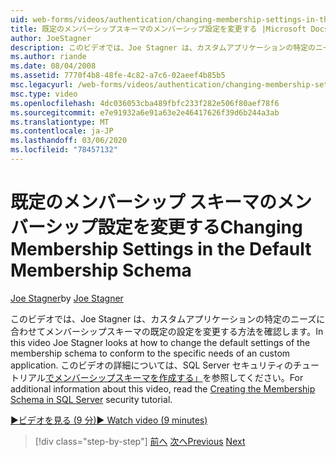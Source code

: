 ```yaml
---
uid: web-forms/videos/authentication/changing-membership-settings-in-the-default-membership-schema
title: 既定のメンバーシップスキーマのメンバーシップ設定を変更する |Microsoft Docs
author: JoeStagner
description: このビデオでは、Joe Stagner は、カスタムアプリケーションの特定のニーズに合わせてメンバーシップスキーマの既定の設定を変更する方法を確認します。 ...
ms.author: riande
ms.date: 08/04/2008
ms.assetid: 7770f4b8-48fe-4c82-a7c6-02aeef4b85b5
msc.legacyurl: /web-forms/videos/authentication/changing-membership-settings-in-the-default-membership-schema
msc.type: video
ms.openlocfilehash: 4dc036053cba489fbfc233f282e506f80aef78f6
ms.sourcegitcommit: e7e91932a6e91a63e2e46417626f39d6b244a3ab
ms.translationtype: MT
ms.contentlocale: ja-JP
ms.lasthandoff: 03/06/2020
ms.locfileid: "78457132"
---
```

# <a name="changing-membership-settings-in-the-default-membership-schema"></a><span data-ttu-id="e2f51-104">既定のメンバーシップ スキーマのメンバーシップ設定を変更する</span><span class="sxs-lookup"><span data-stu-id="e2f51-104">Changing Membership Settings in the Default Membership Schema</span></span>

<span data-ttu-id="e2f51-105">[Joe Stagner](https://github.com/JoeStagner)</span><span class="sxs-lookup"><span data-stu-id="e2f51-105">by [Joe Stagner](https://github.com/JoeStagner)</span></span>

<span data-ttu-id="e2f51-106">このビデオでは、Joe Stagner は、カスタムアプリケーションの特定のニーズに合わせてメンバーシップスキーマの既定の設定を変更する方法を確認します。</span><span class="sxs-lookup"><span data-stu-id="e2f51-106">In this video Joe Stagner looks at how to change the default settings of the membership schema to conform to the specific needs of an custom application.</span></span> <span data-ttu-id="e2f51-107">このビデオの詳細については、SQL Server セキュリティのチュートリアル[でメンバーシップスキーマを作成する」](../../overview/older-versions-security/membership/creating-the-membership-schema-in-sql-server-vb.md)を参照してください。</span><span class="sxs-lookup"><span data-stu-id="e2f51-107">For additional information about this video, read the [Creating the Membership Schema in SQL Server](../../overview/older-versions-security/membership/creating-the-membership-schema-in-sql-server-vb.md) security tutorial.</span></span>

[<span data-ttu-id="e2f51-108">&#9654;ビデオを見る (9 分)</span><span class="sxs-lookup"><span data-stu-id="e2f51-108">&#9654; Watch video (9 minutes)</span></span>](https://channel9.msdn.com/Blogs/ASP-NET-Site-Videos/changing-membership-settings-in-the-default-membership-schema)

> [!div class="step-by-step"]
> <span data-ttu-id="e2f51-109">[前へ](configuring-sql-to-work-with-membership-schemas.md)
> [次へ](creating-user-accounts-with-the-create-user-wizard.md)</span><span class="sxs-lookup"><span data-stu-id="e2f51-109">[Previous](configuring-sql-to-work-with-membership-schemas.md)
[Next](creating-user-accounts-with-the-create-user-wizard.md)</span></span>
